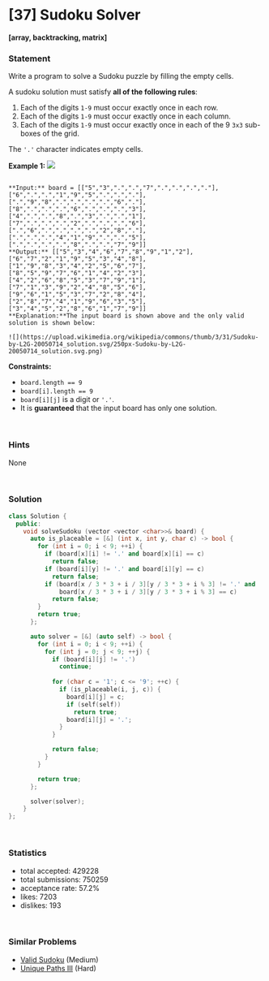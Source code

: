# [37] Sudoku Solver

**[array, backtracking, matrix]**

### Statement

Write a program to solve a Sudoku puzzle by filling the empty cells.

A sudoku solution must satisfy **all of the following rules**:

1. Each of the digits `1-9` must occur exactly once in each row.
2. Each of the digits `1-9` must occur exactly once in each column.
3. Each of the digits `1-9` must occur exactly once in each of the 9 `3x3` sub-boxes of the grid.



The `'.'` character indicates empty cells.


**Example 1:**
![](https://upload.wikimedia.org/wikipedia/commons/thumb/f/ff/Sudoku-by-L2G-20050714.svg/250px-Sudoku-by-L2G-20050714.svg.png)

```

**Input:** board = [["5","3",".",".","7",".",".",".","."],["6",".",".","1","9","5",".",".","."],[".","9","8",".",".",".",".","6","."],["8",".",".",".","6",".",".",".","3"],["4",".",".","8",".","3",".",".","1"],["7",".",".",".","2",".",".",".","6"],[".","6",".",".",".",".","2","8","."],[".",".",".","4","1","9",".",".","5"],[".",".",".",".","8",".",".","7","9"]]
**Output:** [["5","3","4","6","7","8","9","1","2"],["6","7","2","1","9","5","3","4","8"],["1","9","8","3","4","2","5","6","7"],["8","5","9","7","6","1","4","2","3"],["4","2","6","8","5","3","7","9","1"],["7","1","3","9","2","4","8","5","6"],["9","6","1","5","3","7","2","8","4"],["2","8","7","4","1","9","6","3","5"],["3","4","5","2","8","6","1","7","9"]]
**Explanation:**The input board is shown above and the only valid solution is shown below:

![](https://upload.wikimedia.org/wikipedia/commons/thumb/3/31/Sudoku-by-L2G-20050714_solution.svg/250px-Sudoku-by-L2G-20050714_solution.svg.png)

```

**Constraints:**
* `board.length == 9`
* `board[i].length == 9`
* `board[i][j]` is a digit or `'.'`.
* It is **guaranteed** that the input board has only one solution.


<br>

### Hints

None

<br>

### Solution

```cpp
class Solution {
  public:
    void solveSudoku (vector <vector <char>>& board) {
      auto is_placeable = [&] (int x, int y, char c) -> bool {
        for (int i = 0; i < 9; ++i) {
          if (board[x][i] != '.' and board[x][i] == c)
            return false;
          if (board[i][y] != '.' and board[i][y] == c)
            return false;
          if (board[x / 3 * 3 + i / 3][y / 3 * 3 + i % 3] != '.' and
              board[x / 3 * 3 + i / 3][y / 3 * 3 + i % 3] == c)
            return false;
        }
        return true;
      };

      auto solver = [&] (auto self) -> bool {
        for (int i = 0; i < 9; ++i) {
          for (int j = 0; j < 9; ++j) {
            if (board[i][j] != '.')
              continue;
            
            for (char c = '1'; c <= '9'; ++c) {
              if (is_placeable(i, j, c)) {
                board[i][j] = c;
                if (self(self))
                  return true;
                board[i][j] = '.';
              }
            }

            return false;
          }
        }

        return true;
      };

      solver(solver);
    }
};
```

<br>

### Statistics

- total accepted: 429228
- total submissions: 750259
- acceptance rate: 57.2%
- likes: 7203
- dislikes: 193

<br>

### Similar Problems

- [Valid Sudoku](https://leetcode.com/problems/valid-sudoku) (Medium)
- [Unique Paths III](https://leetcode.com/problems/unique-paths-iii) (Hard)

